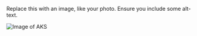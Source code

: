 Replace this with an image, like your photo. Ensure you include some alt-text.

![Image of AKS](https://msftsean.github.com/azure%20containers.png)

